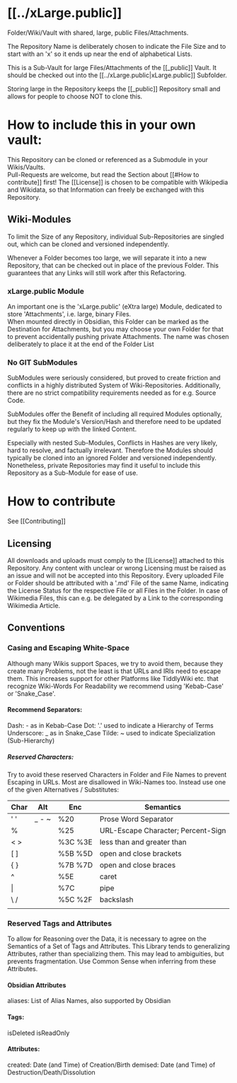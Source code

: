 
# [[../xLarge.public]]

Folder/Wiki/Vault with shared, large, public Files/Attachments. 

The Repository Name is deliberately chosen
to indicate the File Size 
and to start with an 'x' so it ends up near the end of alphabetical Lists.

This is a Sub-Vault for large Files/Attachments of the [[_public]] Vault.
It should be checked out into the [[../xLarge.public|xLarge.public]] Subfolder. 

Storing large in the Repository keeps the [[_public]] Repository small
and allows for people to choose NOT to clone this.

# How to include this in your own vault:
This Repository can be cloned or referenced as a Submodule in your Wikis/Vaults.  
Pull-Requests are welcome, but read the Section about [[#How to contribute]] first!
The [[License]] is chosen to be compatible with Wikipedia and Wikidata,
so that Information can freely be exchanged with this Repository.

## Wiki-Modules 
To limit the Size of any Repository, individual Sub-Repositories are singled out,
which can be cloned and versioned independently. 

Whenever a Folder becomes too large, we will separate it into a new Repository,
that can be checked out in place of the previous Folder. 
This guarantees that any Links will still work after this Refactoring. 

### xLarge.public Module
An important one is the 'xLarge.public' (eXtra large) Module, dedicated to store 'Attachments', i.e. large, binary Files.  
When mounted directly in Obsidian, this Folder can be marked as the Destination for Attachments,
but you may choose your own Folder for that to prevent accidentally pushing private Attachments.
The name was chosen deliberately to place it at the end of the Folder List

### No GIT SubModules 
SubModules were seriously considered, but proved to create friction and conflicts in a highly distributed System of Wiki-Repositories. Additionally, there are no strict compatibility requirements needed as for e.g. Source Code. 

SubModules offer the Benefit of including all required Modules optionally, 
but they fix the Module's Version/Hash and therefore need to be updated regularly to keep up with the linked Content. 

Especially with nested Sub-Modules, Conflicts in Hashes are very likely, hard to resolve, and factually irrelevant. 
Therefore the Modules should typically be cloned into an ignored Folder and versioned independently. 
Nonetheless, private Repositories may find it useful to include this Repository as a Sub-Module for ease of use. 


# How to contribute

See [[Contributing]]

## Licensing
All downloads and uploads must comply to the [[License]] attached to this Repository.
Any content with unclear or wrong Licensing must be raised as an issue
and will not be accepted into this Repository. 
Every uploaded File or Folder should be attributed with a '.md' File of the same Name,
indicating the License Status for the respective File or all Files in the Folder.
In case of Wikimedia Files, this can e.g. be 
delegated by a Link to the corresponding Wikimedia Article. 

## Conventions

### Casing and Escaping White-Space
Although many Wikis support Spaces, we try to avoid them, because they create many Problems, not the least is that URLs and IRIs need to escape them. 
This increases support for other Platforms like TiddlyWiki etc. that recognize Wiki-Words 
For Readability we recommend using 'Kebab-Case' or 'Snake_Case'. 

#### Recommend Separators:
Dash: - as in Kebab-Case
Dot: '.' used to indicate a Hierarchy of Terms 
Underscore: _ as in Snake_Case 
Tilde: ~ used to indicate Specialization (Sub-Hierarchy)

##### Reserved Characters: 
Try to avoid these reserved Characters in Folder and File Names to prevent Escaping in URLs. Most are disallowed in Wiki-Names too. 
Instead use one of the given Alternatives / Substitutes: 

| Char | Alt   | Enc       | Semantics                          |
| ---- | ----- | --------- | ---------------------------------- |
| ' '  | _ - ~ | %20       | Prose Word Separator               |
| %    |       | %25       | URL-Escape Character; Percent-Sign |
| < >  |       | %3C %3E   | less than and greater than         |
| [ ]  |       | %5B %5D   | open and close brackets            |
| { }  |       | %7B %7D   | open and close braces              |
| ^    |       | %5E       | caret                              |
| \|   |       | %7C       | pipe                               |
| \\ / |       | %5C   %2F | backslash                          |
|      |       |           |                                    |


### Reserved Tags and Attributes 
To allow for Reasoning over the Data, it is necessary to agree on the Semantics of a Set of Tags and Attributes. 
This Library tends to generalizing Attributes, rather than specializing them. 
This may lead to ambiguities, but prevents fragmentation. 
Use Common Sense when inferring from these Attributes. 

#### Obsidian Attributes
aliases: List of Alias Names, also supported by Obsidian 

#### Tags:
isDeleted
isReadOnly


#### Attributes: 
created: Date (and Time) of Creation/Birth 
demised: Date (and Time) of Destruction/Death/Dissolution 

